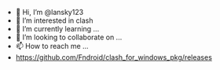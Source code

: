 - 👋 Hi, I’m @lansky123
- 👀 I’m interested in clash
- 🌱 I’m currently learning ...
- 💞️ I’m looking to collaborate on ...
- 📫 How to reach me ...
- https://github.com/Fndroid/clash_for_windows_pkg/releases

<!---
lansky123/lansky123 is a ✨ special ✨ repository because its `README.md` (this file) appears on your GitHub profile.
You can click the Preview link to take a look at your changes.
--->
